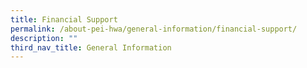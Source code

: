 ```yaml
---
title: Financial Support
permalink: /about-pei-hwa/general-information/financial-support/
description: ""
third_nav_title: General Information
---
```

